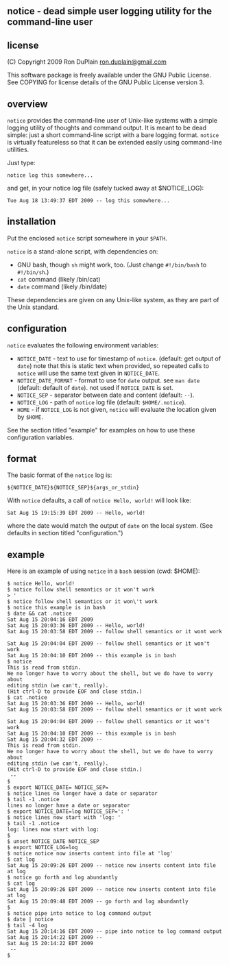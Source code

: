 notice - dead simple user logging utility for the command-line user
-------------------------------------------------------------------

license
-------

(C) Copyright 2009 Ron DuPlain <ron.duplain@gmail.com>

This software package is freely available under the GNU Public License.
See COPYING for license details of the GNU Public License version 3.

overview
--------

`notice` provides the command-line user of Unix-like systems with a simple
logging utility of thoughts and command output.  It is meant to be dead simple:
just a short command-line script with a bare logging format.  `notice` is
virtually featureless so that it can be extended easily using command-line
utilities.

Just type:

    notice log this somewhere...

and get, in your notice log file (safely tucked away at $NOTICE_LOG):

    Tue Aug 18 13:49:37 EDT 2009 -- log this somewhere...


installation
------------

Put the enclosed `notice` script somewhere in your `$PATH`.

`notice` is a stand-alone script, with dependencies on:

 * GNU bash, though `sh` might work, too.
   (Just change `#!/bin/bash` to `#!/bin/sh`.)
 * `cat` command (likely /bin/cat)
 * `date` command (likely /bin/date)

These dependencies are given on any Unix-like system, as they are part of the
Unix standard.

configuration
-------------

`notice` evaluates the following environment variables:

 * `NOTICE_DATE` - text to use for timestamp of `notice`. (default: get output
    of `date`) note that this is static text when provided, so repeated calls
    to `notice` will use the same text given in `NOTICE_DATE`.
 * `NOTICE_DATE_FORMAT` - format to use for `date` output. see `man date`
    (default: default of `date`). not used if `NOTICE_DATE` is set.
 * `NOTICE_SEP` - separator between date and content (default: ` -- `).
 * `NOTICE_LOG` - path of `notice` log file (default: `$HOME/.notice`).
 * `HOME` - if `NOTICE_LOG` is not given, `notice` will evaluate the location
    given by `$HOME`.

See the section titled "example" for examples on how to use these configuration
variables.

format
------

The basic format of the `notice` log is:

    ${NOTICE_DATE}${NOTICE_SEP}${args_or_stdin}

With `notice` defaults, a call of `notice Hello, world!` will look like:

    Sat Aug 15 19:15:39 EDT 2009 -- Hello, world!

where the date would match the output of `date` on the local system.
(See defaults in section titled "configuration.")

example
-------

Here is an example of using `notice` in a `bash` session (cwd: $HOME):

    $ notice Hello, world!
    $ notice follow shell semantics or it won't work
    > '
    $ notice follow shell semantics or it won\'t work
    $ notice this example is in bash
    $ date && cat .notice
    Sat Aug 15 20:04:16 EDT 2009
    Sat Aug 15 20:03:36 EDT 2009 -- Hello, world!
    Sat Aug 15 20:03:58 EDT 2009 -- follow shell semantics or it wont work

    Sat Aug 15 20:04:04 EDT 2009 -- follow shell semantics or it won't work
    Sat Aug 15 20:04:10 EDT 2009 -- this example is in bash
    $ notice
    This is read from stdin.
    We no longer have to worry about the shell, but we do have to worry about
    editing stdin (we can't, really).
    (Hit ctrl-D to provide EOF and close stdin.)
    $ cat .notice
    Sat Aug 15 20:03:36 EDT 2009 -- Hello, world!
    Sat Aug 15 20:03:58 EDT 2009 -- follow shell semantics or it wont work
  
    Sat Aug 15 20:04:04 EDT 2009 -- follow shell semantics or it won't work
    Sat Aug 15 20:04:10 EDT 2009 -- this example is in bash
    Sat Aug 15 20:04:32 EDT 2009 --
    This is read from stdin.
    We no longer have to worry about the shell, but we do have to worry about
    editing stdin (we can't, really).
    (Hit ctrl-D to provide EOF and close stdin.)
     --
    $ 
    $ export NOTICE_DATE= NOTICE_SEP=
    $ notice lines no longer have a date or separator
    $ tail -1 .notice
    lines no longer have a date or separator
    $ export NOTICE_DATE=log NOTICE_SEP=': '
    $ notice lines now start with 'log: '
    $ tail -1 .notice 
    log: lines now start with log: 
    $ 
    $ unset NOTICE_DATE NOTICE_SEP 
    $ export NOTICE_LOG=log
    $ notice notice now inserts content into file at 'log'
    $ cat log 
    Sat Aug 15 20:09:26 EDT 2009 -- notice now inserts content into file at log
    $ notice go forth and log abundantly
    $ cat log 
    Sat Aug 15 20:09:26 EDT 2009 -- notice now inserts content into file at log
    Sat Aug 15 20:09:48 EDT 2009 -- go forth and log abundantly
    $ 
    $ notice pipe into notice to log command output
    $ date | notice
    $ tail -4 log
    Sat Aug 15 20:14:16 EDT 2009 -- pipe into notice to log command output
    Sat Aug 15 20:14:22 EDT 2009 -- 
    Sat Aug 15 20:14:22 EDT 2009
     -- 
    $ 
